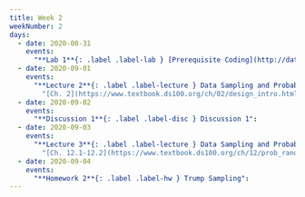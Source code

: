 ```yaml
---
title: Week 2
weekNumber: 2
days:
  - date: 2020-08-31
    events:
      "**Lab 1**{: .label .label-lab } [Prerequisite Coding](http://data100.datahub.berkeley.edu/hub/user-redirect/git-sync?repo=https://github.com/DS-100/fa20&subPath=lab/lab01/) (due Aug. 31)":
  - date: 2020-09-01
    events:
      "**Lecture 2**{: .label .label-lecture } Data Sampling and Probability I":
        "[Ch. 2](https://www.textbook.ds100.org/ch/02/design_intro.html)"
  - date: 2020-09-02
    events:
      "**Discussion 1**{: .label .label-disc } Discussion 1":
  - date: 2020-09-03
    events:
      "**Lecture 3**{: .label .label-lecture } Data Sampling and Probability II":
        "[Ch. 12.1-12.2](https://www.textbook.ds100.org/ch/12/prob_random_vars.html)"
  - date: 2020-09-04
    events:
      "**Homework 2**{: .label .label-hw } Trump Sampling":
---
```

